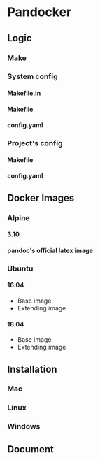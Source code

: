 # Pandocker
## Logic
### Make
### System config
#### Makefile.in
#### Makefile
#### config.yaml
### Project's config
#### Makefile
#### config.yaml
## Docker Images
### Alpine
#### 3.10
#### pandoc's official latex image
### Ubuntu
#### 16.04

- Base image
- Extending image

#### 18.04

- Base image
- Extending image

## Installation
### Mac
### Linux
### Windows
## Document

